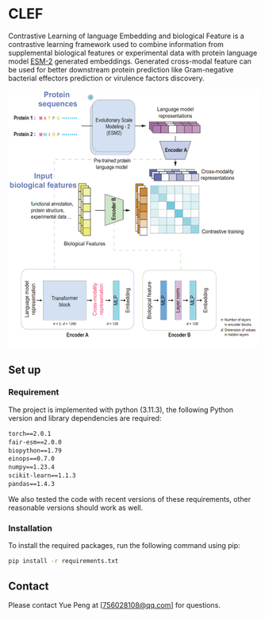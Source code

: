 # CLEF
Contrastive Learning of language Embedding and biological Feature is a contrastive learning framework used to combine information from supplemental biological features or experimental data with protein language model [ESM-2](https://github.com/facebookresearch/esm) generated embeddings. Generated cross-modal feature can be used for better downstream protein prediction like Gram-negative bacterial effectors prediction or virulence factors discovery.


![](./Material/Main.jpg)

## Set up

### Requirement
The project is implemented with python (3.11.3), the following Python version and library dependencies are required:

```txt
torch==2.0.1
fair-esm==2.0.0
biopython==1.79
einops==0.7.0
numpy==1.23.4
scikit-learn==1.1.3
pandas==1.4.3
```
We also tested the code with recent versions of these requirements, other reasonable versions should work as well.

### Installation

To install the required packages, run the following command using pip:
```bash
pip install -r requirements.txt
```



## Contact

Please contact Yue Peng at [756028108@qq.com] for questions.

